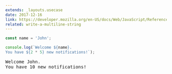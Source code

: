 ```yaml
---
extends: _layouts.usecase
date: 2017-12-16
link: https://developer.mozilla.org/en-US/docs/Web/JavaScript/Reference/Template_literals
related: write-a-multiline-string
---
```



```javascript
const name = 'John';

console.log(`Welcome ${name}.
You have ${2 * 5} new notifications!`);
```
<pre class="output">
Welcome John.
You have 10 new notifications!
</pre>
